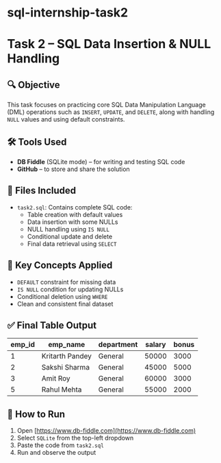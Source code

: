 # sql-internship-task2
# Task 2 – SQL Data Insertion & NULL Handling

## 🔍 Objective
This task focuses on practicing core SQL Data Manipulation Language (DML) operations such as `INSERT`, `UPDATE`, and `DELETE`, along with handling `NULL` values and using default constraints.

## 🛠 Tools Used
- **DB Fiddle** (SQLite mode) – for writing and testing SQL code
- **GitHub** – to store and share the solution

## 📂 Files Included
- `task2.sql`: Contains complete SQL code:
  - Table creation with default values
  - Data insertion with some NULLs
  - NULL handling using `IS NULL`
  - Conditional update and delete
  - Final data retrieval using `SELECT`

## 🧠 Key Concepts Applied
- `DEFAULT` constraint for missing data
- `IS NULL` condition for updating NULLs
- Conditional deletion using `WHERE`
- Clean and consistent final dataset

## ✅ Final Table Output
| emp_id | emp_name         | department | salary | bonus |
|--------|------------------|------------|--------|-------|
| 1      | Kritarth Pandey  | General    | 50000  | 3000  |
| 2      | Sakshi Sharma    | General    | 45000  | 5000  |
| 3      | Amit Roy         | General    | 60000  | 3000  |
| 5      | Rahul Mehta      | General    | 55000  | 2000  |

## 🚀 How to Run
1. Open [https://www.db-fiddle.com](https://www.db-fiddle.com)
2. Select `SQLite` from the top-left dropdown
3. Paste the code from `task2.sql`
4. Run and observe the output

